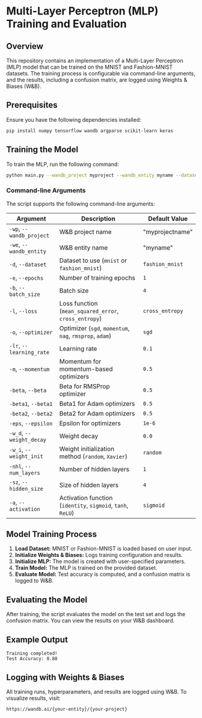 # Multi-Layer Perceptron (MLP) Training and Evaluation

## Overview

This repository contains an implementation of a Multi-Layer Perceptron (MLP) model that can be trained on the MNIST and Fashion-MNIST datasets. The training process is configurable via command-line arguments, and the results, including a confusion matrix, are logged using Weights & Biases (W&B).

## Prerequisites

Ensure you have the following dependencies installed:

```bash
pip install numpy tensorflow wandb argparse scikit-learn keras
```

## Training the Model

To train the MLP, run the following command:

```bash
python main.py --wandb_project myproject --wandb_entity myname --dataset fashion_mnist --epochs 10 --batch_size 32 --loss cross_entropy --optimizer adam --learning_rate 0.001 --num_layers 2 --hidden_size 128 --activation ReLU
```

### Command-line Arguments

The script supports the following command-line arguments:

| Argument                 | Description                                                 | Default Value   |
| ------------------------ | ----------------------------------------------------------- | --------------- |
| `-wp`, `--wandb_project` | W&B project name                                            | "myprojectname" |
| `-we`, `--wandb_entity`  | W&B entity name                                             | "myname"        |
| `-d`, `--dataset`        | Dataset to use (`mnist` or `fashion_mnist`)                 | `fashion_mnist` |
| `-e`, `--epochs`         | Number of training epochs                                   | `1`             |
| `-b`, `--batch_size`     | Batch size                                                  | `4`             |
| `-l`, `--loss`           | Loss function (`mean_squared_error`, `cross_entropy`)       | `cross_entropy` |
| `-o`, `--optimizer`      | Optimizer (`sgd`, `momentum`, `nag`, `rmsprop`, `adam`)     | `sgd`           |
| `-lr`, `--learning_rate` | Learning rate                                               | `0.1`           |
| `-m`, `--momentum`       | Momentum for momentum-based optimizers                      | `0.5`           |
| `-beta`, `--beta`        | Beta for RMSProp optimizer                                  | `0.5`           |
| `-beta1`, `--beta1`      | Beta1 for Adam optimizers                                   | `0.5`           |
| `-beta2`, `--beta2`      | Beta2 for Adam optimizers                                   | `0.5`           |
| `-eps`, `--epsilon`      | Epsilon for optimizers                                      | `1e-6`          |
| `-w_d`, `--weight_decay` | Weight decay                                                | `0.0`           |
| `-w_i`, `--weight_init`  | Weight initialization method (`random`, `Xavier`)           | `random`        |
| `-nhl`, `--num_layers`   | Number of hidden layers                                     | `1`             |
| `-sz`, `--hidden_size`   | Size of hidden layers                                       | `4`             |
| `-a`, `--activation`     | Activation function (`identity`, `sigmoid`, `tanh`, `ReLU`) | `sigmoid`       |

## Model Training Process

1. **Load Dataset:** MNIST or Fashion-MNIST is loaded based on user input.
2. **Initialize Weights & Biases:** Logs training configuration and results.
3. **Initialize MLP:** The model is created with user-specified parameters.
4. **Train Model:** The MLP is trained on the provided dataset.
5. **Evaluate Model:** Test accuracy is computed, and a confusion matrix is logged to W&B.

## Evaluating the Model

After training, the script evaluates the model on the test set and logs the confusion matrix. You can view the results on your W&B dashboard.

## Example Output

```
Training completed!
Test Accuracy: 0.88
```

## Logging with Weights & Biases

All training runs, hyperparameters, and results are logged using W&B. To visualize results, visit:

```
https://wandb.ai/{your-entity}/{your-project}
```
